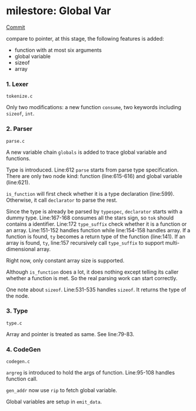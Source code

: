 # milestore: Global Var

[Commit](https://github.com/rui314/chibicc/tree/4ebae5dac5a425cadb5c2a7aad5d9b10f986dbdf)


compare to pointer, at this stage, the following features is added:

+ function with at most six arguments
+ global variable
+ sizeof
+ array


### 1. Lexer

`tokenize.c`

Only two modifications: a new function `consume`, two keywords including `sizeof`, `int`.

### 2. Parser

`parse.c`

A new variable chain `globals` is added to trace global variable and functions. 

Type is introduced. Line:612 `parse` starts from parse type specification. There are only two node kind: function (line:615-616) and global variable (line:621).

`is_function` will first check whether it is a type declaration (line:599). Otherwise, it call `declarator` to parse the rest.

Since the type is already be parsed by `typespec`, `declarator` starts with a dummy type. Line:167-168 consumes all the stars sign, so `tok` should contains a identifier. Line:172 `type_suffix` check whether it is a function or an array. Line:151-152 handles function while line:154-158 handles array. If a function is found, `ty` becomes a return type of the function (line:141). If an array is found, `ty`, line:157 recursively call `type_suffix` to support multi-dimensional array.

Right now, only constant array size is supported.

Although `is_function` does a lot, it does nothing except telling its caller whether a function is met. So the real parsing work can start correctly.

One note about `sizeof`. Line:531-535 handles `sizeof`. It returns the type of the node.

### 3. Type

`type.c`

Array and pointer is treated as same. See line:79-83.

### 4. CodeGen

`codegen.c`

`argreg` is introduced to hold the args of function. Line:95-108 handles function call.

`gen_addr` now use `rip` to fetch global variable.

Global variables are setup in `emit_data`.